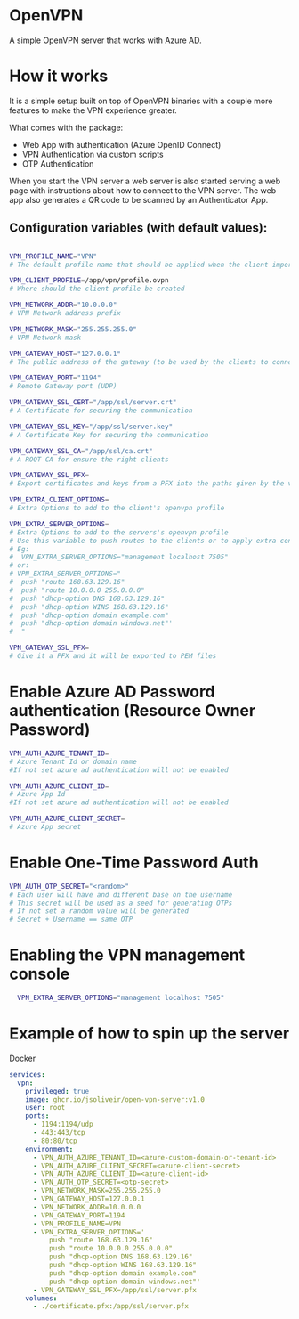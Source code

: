 # OpenVPN

A simple OpenVPN server that works with Azure AD.

# How it works

It is a simple setup built on top of OpenVPN binaries with a couple more features to make the VPN experience greater.

What comes with the package:

* Web App with authentication (Azure OpenID Connect)
* VPN Authentication via custom scripts
* OTP Authentication

When you start the VPN server a web server is also started serving a web page with instructions about how to connect to the VPN server.
The web app also generates a QR code to be scanned by an Authenticator App.

## Configuration variables (with default values):

```bash

VPN_PROFILE_NAME="VPN"
# The default profile name that should be applied when the client imports the .ovpn

VPN_CLIENT_PROFILE=/app/vpn/profile.ovpn
# Where should the client profile be created

VPN_NETWORK_ADDR="10.0.0.0"
# VPN Network address prefix

VPN_NETWORK_MASK="255.255.255.0"
# VPN Network mask

VPN_GATEWAY_HOST="127.0.0.1"
# The public address of the gateway (to be used by the clients to connect)

VPN_GATEWAY_PORT="1194"
# Remote Gateway port (UDP)

VPN_GATEWAY_SSL_CERT="/app/ssl/server.crt"
# A Certificate for securing the communication

VPN_GATEWAY_SSL_KEY="/app/ssl/server.key"
# A Certificate Key for securing the communication

VPN_GATEWAY_SSL_CA="/app/ssl/ca.crt"
# A ROOT CA for ensure the right clients

VPN_GATEWAY_SSL_PFX=
# Export certificates and keys from a PFX into the paths given by the vars VPN_GATEWAY_SSL_*

VPN_EXTRA_CLIENT_OPTIONS=
# Extra Options to add to the client's openvpn profile

VPN_EXTRA_SERVER_OPTIONS=
# Extra Options to add to the servers's openvpn profile
# Use this variable to push routes to the clients or to apply extra configurations
# Eg:
#  VPN_EXTRA_SERVER_OPTIONS="management localhost 7505"
# or:
# VPN_EXTRA_SERVER_OPTIONS="
#  push "route 168.63.129.16"
#  push "route 10.0.0.0 255.0.0.0"
#  push "dhcp-option DNS 168.63.129.16"
#  push "dhcp-option WINS 168.63.129.16"
#  push "dhcp-option domain example.com"
#  push "dhcp-option domain windows.net"'    
#  "

VPN_GATEWAY_SSL_PFX=
# Give it a PFX and it will be exported to PEM files

```

# Enable Azure AD Password authentication (Resource Owner Password)

```bash
VPN_AUTH_AZURE_TENANT_ID=
# Azure Tenant Id or domain name
#If not set azure ad authentication will not be enabled

VPN_AUTH_AZURE_CLIENT_ID=
# Azure App Id
#If not set azure ad authentication will not be enabled

VPN_AUTH_AZURE_CLIENT_SECRET=
# Azure App secret
```

# Enable One-Time Password Auth

```bash
VPN_AUTH_OTP_SECRET="<random>"
# Each user will have and different base on the username
# This secret will be used as a seed for generating OTPs 
# If not set a random value will be generated
# Secret + Username == same OTP 

```

# Enabling the VPN management console

```bash
  VPN_EXTRA_SERVER_OPTIONS="management localhost 7505"
```

# Example of how to spin up the server

Docker
```yaml
services:
  vpn:
    privileged: true
    image: ghcr.io/jsoliveir/open-vpn-server:v1.0
    user: root
    ports:
      - 1194:1194/udp
      - 443:443/tcp
      - 80:80/tcp
    environment:
      - VPN_AUTH_AZURE_TENANT_ID=<azure-custom-domain-or-tenant-id>
      - VPN_AUTH_AZURE_CLIENT_SECRET=<azure-client-secret>
      - VPN_AUTH_AZURE_CLIENT_ID=<azure-client-id>
      - VPN_AUTH_OTP_SECRET=<otp-secret>
      - VPN_NETWORK_MASK=255.255.255.0
      - VPN_GATEWAY_HOST=127.0.0.1
      - VPN_NETWORK_ADDR=10.0.0.0
      - VPN_GATEWAY_PORT=1194
      - VPN_PROFILE_NAME=VPN
      - VPN_EXTRA_SERVER_OPTIONS='
          push "route 168.63.129.16"
          push "route 10.0.0.0 255.0.0.0"
          push "dhcp-option DNS 168.63.129.16"
          push "dhcp-option WINS 168.63.129.16"
          push "dhcp-option domain example.com"
          push "dhcp-option domain windows.net"'      
      - VPN_GATEWAY_SSL_PFX=/app/ssl/server.pfx
    volumes:
      - ./certificate.pfx:/app/ssl/server.pfx
```
